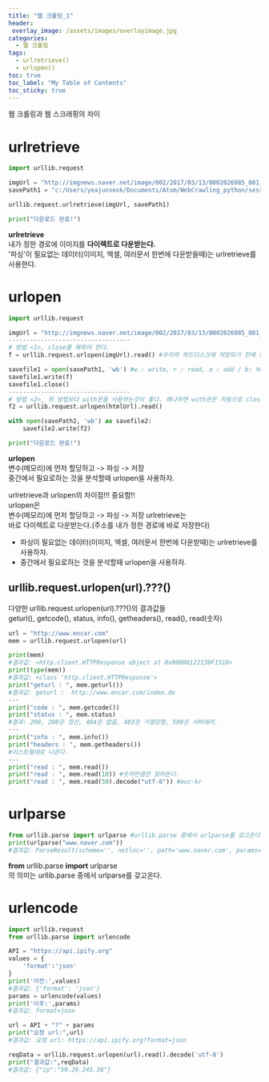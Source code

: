 ```yaml
---
title: "웹 크롤링_1"
header:
 overlay_image: /assets/images/overlayimage.jpg
categories:
  - 웹 크롤링
tags:
  - urlretrieve()
  - urlopen()
toc: true
toc_label: "My Table of Contents"
toc_sticky: true
---
```

웹 크롤링과 웹 스크래핑의 차이  

# urlretrieve
```python
import urllib.request

imgUrl = "http://imgnews.naver.net/image/002/2017/03/13/0002026985_001_20170313153101670.jpg"
savePath1 = "c:/Users/yeajunseok/Documents/Atom/WebCrawling_python/session2/test1.jpg"

urllib.request.urlretrieve(imgUrl, savePath1)

print("다운로드 완료!")
```  

**urlretrieve**  
 내가 정한 경로에 이미지를 **다이렉트로 다운받는다.**  
 '파싱'이 필요없는 데이터(이미지, 엑셀, 여러문서 한번에 다운받을때)는 urlretrieve를 사용한다.  

# urlopen
```python
import urllib.request

imgUrl = "http://imgnews.naver.net/image/002/2017/03/13/0002026985_001_20170313153101670.jpg"
----------------------------------
# 방법 <1>, close를 해줘야 한다.
f = urllib.request.urlopen(imgUrl).read() #우리의 하드디스크에 저장되기 전에 변수에(메모리)저장 시킨다.

savefile1 = open(savePath1, 'wb') #w : write, r : read, a : add / b: 바이너리로
savefile1.write(f)
savefile1.close()
----------------------------------
# 방법 <2>, 위 방법보다 with문을 사용하는것이 좋다. 왜냐하면 with문은 자동으로 close를 해주기 때문이다.
f2 = urllib.request.urlopen(htmlUrl).read()

with open(savePath2, 'wb') as savefile2:
    savefile2.write(f2)

print("다운로드 완료!")
```

**urlopen**  
 변수(메모리)에 먼저 할당하고 -> 파싱 -> 저장  
 중간에서 필요로하는 것을 분석할때 urlopen을 사용하자.  


urlretrieve과 urlopen의 차이점!!! 중요함!!  
urlopen은  
 변수(메모리)에 먼저 할당하고 -> 파싱 -> 저장
urlretrieve는  
 바로 다이렉트로 다운받는다.(주소를 내가 정한 경로에 바로 저장한다)

* 파싱이 필요없는 데이터(이미지, 엑셀, 여러문서 한번에 다운받때)는 urlretrieve를 사용하자.
* 중간에서 필요로하는 것을 분석할때 urlopen을 사용하자.  

## urllib.request.urlopen(url).???()
다양한 urllib.request.urlopen(url).???()의 결과값들  
geturl(), getcode(), status, info(), getheaders(), read(), read(숫자)  
```python
url = "http://www.encar.com"
mem = urllib.request.urlopen(url)

print(mem)
#결과값: <http.client.HTTPResponse object at 0x00000122130F1518>
print(type(mem))
#결과값: <class 'http.client.HTTPResponse'>
print("geturl : ", mem.geturl())
#결과값: geturl :  http://www.encar.com/index.do
---
print("code : ", mem.getcode())
print("status : ", mem.status)
#결과: 200, 200은 정산, 404은 없음, 403은 거절당함, 500은 서버애러.
---
print("info : ", mem.info())
print("headers : ", mem.getheaders())
#리스트형태로 나온다.
---
print("read : ", mem.read())
print("read : ", mem.read(10)) #숫자만큼만 읽어온다.
print("read : ", mem.read(50).decode("utf-8")) #euc-kr
```  

# urlparse
```python
from urllib.parse import urlparse #urllib.parse 중에서 urlparse를 갖고온다.
print(urlparse("www.naver.com"))
#결과값: ParseResult(scheme='', netloc='', path='www.naver.com', params='', query='', fragment='')
```  
**from** urllib.parse **import** urlparse  
의 의미는 urllib.parse 중에서 urlparse를 갖고온다.  

# urlencode
```python
import urllib.request
from urllib.parse import urlencode

API = "https://api.ipify.org"
values = {
    'format':'json'
}
print('이전:',values)
#결과값: {'format': 'json'}
params = urlencode(values)
print('이후:',params)
#결과값: format=json

url = API + "?" + params
print("요청 url:",url)
#결과값: 요청 url: https://api.ipify.org?format=json

reqData = urllib.request.urlopen(url).read().decode('utf-8')
print("결과값:",reqData)
#결과값: {"ip":"59.29.245.38"}
```
